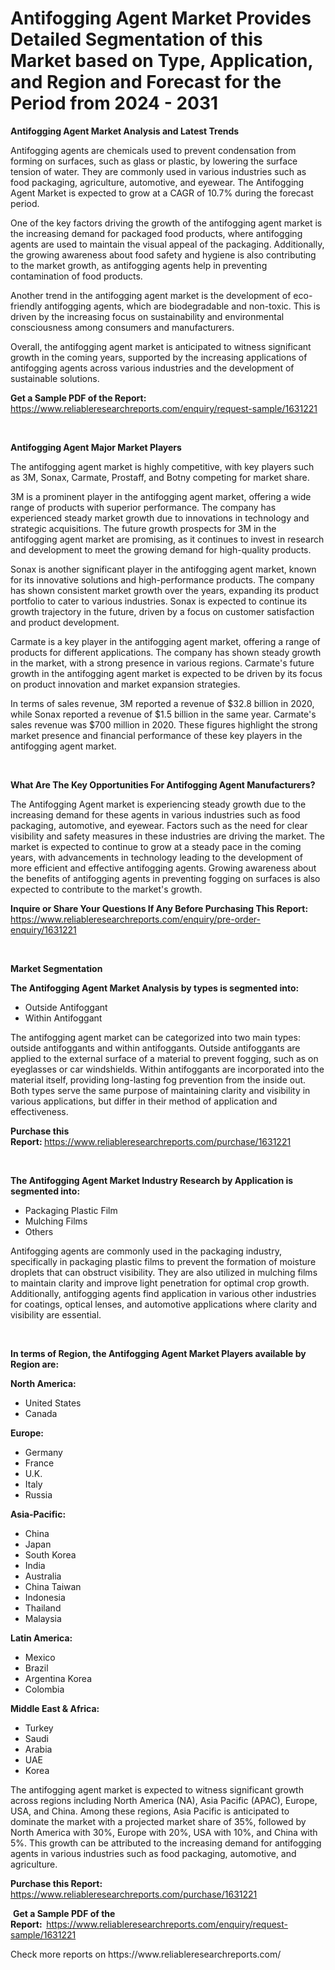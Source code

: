 <p><h1>Antifogging Agent Market Provides Detailed Segmentation of this Market based on Type, Application, and Region and Forecast for the Period from 2024 - 2031</h1></p><p><strong>Antifogging Agent Market Analysis and Latest Trends</strong></p>
<p><p>Antifogging agents are chemicals used to prevent condensation from forming on surfaces, such as glass or plastic, by lowering the surface tension of water. They are commonly used in various industries such as food packaging, agriculture, automotive, and eyewear. The Antifogging Agent Market is expected to grow at a CAGR of 10.7% during the forecast period.</p><p>One of the key factors driving the growth of the antifogging agent market is the increasing demand for packaged food products, where antifogging agents are used to maintain the visual appeal of the packaging. Additionally, the growing awareness about food safety and hygiene is also contributing to the market growth, as antifogging agents help in preventing contamination of food products.</p><p>Another trend in the antifogging agent market is the development of eco-friendly antifogging agents, which are biodegradable and non-toxic. This is driven by the increasing focus on sustainability and environmental consciousness among consumers and manufacturers.</p><p>Overall, the antifogging agent market is anticipated to witness significant growth in the coming years, supported by the increasing applications of antifogging agents across various industries and the development of sustainable solutions.</p></p>
<p><strong>Get a Sample PDF of the Report:&nbsp;</strong> <a href="https://www.reliableresearchreports.com/enquiry/request-sample/1631221">https://www.reliableresearchreports.com/enquiry/request-sample/1631221</a></p>
<p>&nbsp;</p>
<p><strong>Antifogging Agent Major Market Players</strong></p>
<p><p>The antifogging agent market is highly competitive, with key players such as 3M, Sonax, Carmate, Prostaff, and Botny competing for market share. </p><p>3M is a prominent player in the antifogging agent market, offering a wide range of products with superior performance. The company has experienced steady market growth due to innovations in technology and strategic acquisitions. The future growth prospects for 3M in the antifogging agent market are promising, as it continues to invest in research and development to meet the growing demand for high-quality products.</p><p>Sonax is another significant player in the antifogging agent market, known for its innovative solutions and high-performance products. The company has shown consistent market growth over the years, expanding its product portfolio to cater to various industries. Sonax is expected to continue its growth trajectory in the future, driven by a focus on customer satisfaction and product development.</p><p>Carmate is a key player in the antifogging agent market, offering a range of products for different applications. The company has shown steady growth in the market, with a strong presence in various regions. Carmate's future growth in the antifogging agent market is expected to be driven by its focus on product innovation and market expansion strategies.</p><p>In terms of sales revenue, 3M reported a revenue of $32.8 billion in 2020, while Sonax reported a revenue of $1.5 billion in the same year. Carmate's sales revenue was $700 million in 2020. These figures highlight the strong market presence and financial performance of these key players in the antifogging agent market.</p></p>
<p>&nbsp;</p>
<p><strong>What Are The Key Opportunities For Antifogging Agent Manufacturers?</strong></p>
<p><p>The Antifogging Agent market is experiencing steady growth due to the increasing demand for these agents in various industries such as food packaging, automotive, and eyewear. Factors such as the need for clear visibility and safety measures in these industries are driving the market. The market is expected to continue to grow at a steady pace in the coming years, with advancements in technology leading to the development of more efficient and effective antifogging agents. Growing awareness about the benefits of antifogging agents in preventing fogging on surfaces is also expected to contribute to the market's growth.</p></p>
<p><strong>Inquire or Share Your Questions If Any Before Purchasing This Report:</strong> <a href="https://www.reliableresearchreports.com/enquiry/pre-order-enquiry/1631221">https://www.reliableresearchreports.com/enquiry/pre-order-enquiry/1631221</a></p>
<p>&nbsp;</p>
<p><strong>Market Segmentation</strong></p>
<p><strong>The Antifogging Agent Market Analysis by types is segmented into:</strong></p>
<p><ul><li>Outside Antifoggant</li><li>Within Antifoggant</li></ul></p>
<p><p>The antifogging agent market can be categorized into two main types: outside antifoggants and within antifoggants. Outside antifoggants are applied to the external surface of a material to prevent fogging, such as on eyeglasses or car windshields. Within antifoggants are incorporated into the material itself, providing long-lasting fog prevention from the inside out. Both types serve the same purpose of maintaining clarity and visibility in various applications, but differ in their method of application and effectiveness.</p></p>
<p><strong>Purchase this Report:&nbsp;</strong><a href="https://www.reliableresearchreports.com/purchase/1631221">https://www.reliableresearchreports.com/purchase/1631221</a></p>
<p>&nbsp;</p>
<p><strong>The Antifogging Agent Market Industry Research by Application is segmented into:</strong></p>
<p><ul><li>Packaging Plastic Film</li><li>Mulching Films</li><li>Others</li></ul></p>
<p><p>Antifogging agents are commonly used in the packaging industry, specifically in packaging plastic films to prevent the formation of moisture droplets that can obstruct visibility. They are also utilized in mulching films to maintain clarity and improve light penetration for optimal crop growth. Additionally, antifogging agents find application in various other industries for coatings, optical lenses, and automotive applications where clarity and visibility are essential.</p></p>
<p>&nbsp;</p>
<p><strong>In terms of Region, the Antifogging Agent Market Players available by Region are:</strong></p>
<p>
    <p> <strong> North America: </strong>
        <ul>
            <li>United States</li>
            <li>Canada</li>
        </ul>
        </p> 
    <p> <strong> Europe: </strong>
        <ul>
            <li>Germany</li>
            <li>France</li>
            <li>U.K.</li>
            <li>Italy</li>
            <li>Russia</li>
        </ul>
        </p> 
    <p> <strong> Asia-Pacific: </strong>
        <ul>
            <li>China</li>
            <li>Japan</li>
            <li>South Korea</li>
            <li>India</li>
            <li>Australia</li>
            <li>China Taiwan</li>
            <li>Indonesia</li>
            <li>Thailand</li>
            <li>Malaysia</li>
        </ul>
        </p> 
    <p> <strong> Latin America: </strong>
        <ul>
            <li>Mexico</li>
            <li>Brazil</li>
            <li>Argentina Korea</li>
            <li>Colombia</li>
        </ul>
        </p> 
    <p> <strong> Middle East & Africa: </strong>
        <ul>
            <li>Turkey</li>
            <li>Saudi</li>
            <li>Arabia</li>
            <li>UAE</li>
            <li>Korea</li>
        </ul>
    </p>
    </p>
<p><p>The antifogging agent market is expected to witness significant growth across regions including North America (NA), Asia Pacific (APAC), Europe, USA, and China. Among these regions, Asia Pacific is anticipated to dominate the market with a projected market share of 35%, followed by North America with 30%, Europe with 20%, USA with 10%, and China with 5%. This growth can be attributed to the increasing demand for antifogging agents in various industries such as food packaging, automotive, and agriculture.</p></p>
<p><strong>Purchase this Report: </strong><a href="https://www.reliableresearchreports.com/purchase/1631221">https://www.reliableresearchreports.com/purchase/1631221</a></p>
<p>&nbsp;<strong>Get a Sample PDF of the Report:&nbsp;&nbsp;</strong><a href="https://www.reliableresearchreports.com/enquiry/request-sample/1631221">https://www.reliableresearchreports.com/enquiry/request-sample/1631221</a></p>
<p><strong></strong></p>
<p>Check more reports on https://www.reliableresearchreports.com/</p>